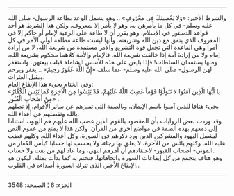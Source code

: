 ------------------------------------------------------------------------

والشرط الأخير: «وَلا يَعْصِينَكَ فِي مَعْرُوفٍ» .. وهو يشمل الوعد بطاعة الرسول- صلى
الله عليه وسلم- في كل ما يأمرهن به. وهو لا يأمر إلا بمعروف. ولكن هذا
الشرط هو أحد قواعد الدستور في الإسلام، وهو يقرر أن لا طاعة على الرعية
لإمام أو حاكم إلا في المعروف الذي يتفق مع دين الله وشريعته. وأنها ليست
طاعة مطلقة لولي الأمر في كل أمر! وهي القاعدة التي تجعل قوة التشريع
والأمر مستمدة من شريعة الله، لا من إرادة إمام ولا من إرادة أمة إذا خالفت
شريعة الله. فالإمام والأمة كلاهما محكوم بشريعة الله، ومنها يستمدان
السلطات! فإذا بايعن على هذه الأسس الشاملة قبلت بيعتهن. واستغفر لهن
الرسول- صلى الله عليه وسلم- عما سلف «إِنَّ اللَّهَ غَفُورٌ رَحِيمٌ» .. يغفر ويرحم
ويقيل العثرات.  
وفي الختام يجيء هذا الإيقاع العام:  
«يا أَيُّهَا الَّذِينَ آمَنُوا لا تَتَوَلَّوْا قَوْماً غَضِبَ اللَّهُ عَلَيْهِمْ، قَدْ يَئِسُوا مِنَ الْآخِرَةِ
كَما يَئِسَ الْكُفَّارُ مِنْ أَصْحابِ الْقُبُورِ» .  
يجيء هتافا للذين آمنوا باسم الإيمان، وبالصفة التي تميزهم عن سائر
الأقوام، إذ تصلهم بالله وتفصلهم عن أعداء الله.  
وقد وردت بعض الروايات بأن المقصود بالقوم الذين غضب الله عليهم هم اليهود،
استنادا إلى دمغهم بهذه الصفة في مواضع أخرى من القرآن. ولكن هذا لا يمنع
من عموم النص ليشمل اليهود والمشركين الذين ورد ذكرهم في السورة، وكل أعداء
الله. وكلهم غضب عليه الله. وكلهم يائس من الآخرة، لا يعلق بها رجاء، ولا
يحسب لها حسابا كيأس الكفار من الموتى- أصحاب القبور- لاعتقادهم أن أمرهم
انتهى، وما عاد لهم من بعث ولا حساب.  
وهو هتاف يتجمع من كل إيقاعات السورة واتجاهاتها. فتختم به كما بدأت بمثله.
ليكون هو الإيقاع الأخير. الذي تترك السورة أصداءه في القلوب..

------------------------------------------------------------------------

الجزء: 6 ¦ الصفحة: 3548
